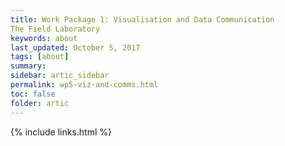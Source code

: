 ```yaml
---
title: Work Package 1: Visualisation and Data Communication
The Field Laboratory
keywords: about
last_updated: October 5, 2017
tags: [about]
summary:
sidebar: artic_sidebar
permalink: wp5-viz-and-comms.html
toc: false
folder: artic
---
```


{% include links.html %}
